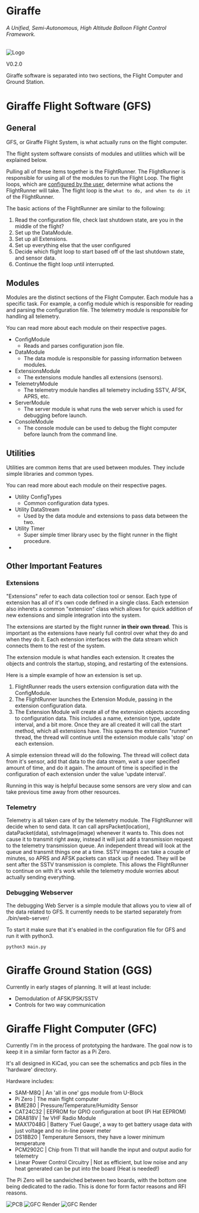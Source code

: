 # Giraffe
###### A Unified, Semi-Autonomous, High Altitude Balloon Flight Control Framework.

![Logo](logo-small.png)

V0.2.0

Giraffe software is separated into two sections, the Flight Computer and Ground Station.


# Giraffe Flight Software (GFS)
## General

GFS, or Giraffe Flight System, is what actually runs on the flight computer.

The flight system software consists of modules and utilities which will be 
explained below.

Pulling all of these items together is the FlightRunner. The
FlightRunner is responsible for using all of the modules to run the 
Flight Loop. The flight loops, which are
[configured by the user](deadlink), determine what actions the FlightRunner will
take. The flight loop is the ``what to do, and when to do it`` of the 
FlightRunner.

The basic actions of the FlightRunner are similar to the following:
1. Read the configuration file, check last shutdown state, are you in the middle 
of the flight?
2. Set up the DataModule.
3. Set up all Extensions.
4. Set up everything else that the user configured
5. Decide which flight loop to start based off of the last shutdown state,
and sensor data.
6. Continue the flight loop until interrupted.

## Modules
Modules are the distinct sections of the Flight Computer. Each module
has a specific task. For example, a config module which is responsible for
reading and parsing the configuration file. The telemetry module is
responsible for handling all telemetry.

You can read more about each module on their respective pages.
- ConfigModule
    - Reads and parses configuration json file.
- DataModule
    - The data module is responsible for passing information between modules.
- ExtensionsModule
    - The extensions module handles all extensions (sensors).
- TelemetryModule
    - The telemetry module handles all telemetry including SSTV, AFSK, APRS, etc.
- ServerModule
    - The server module is what runs the web server which is used for debugging 
        before launch.
- ConsoleModule
    - The console module can be used to debug the flight computer before launch
        from the command line.
## Utilities
Utilities are common items that are used between modules. They include
simple libraries and common types.

You can read more about each module on their respective pages.

- Utility ConfigTypes
    - Common configuration data types.
- Utility DataStream
    - Used by the data module and extensions to pass data between the two.
- Utility Timer
    - Super simple timer library usec by the flight runner in the flight procedure.
- 






## Other Important Features

### Extensions
"Extensions" refer to each data collection tool or sensor. Each type of 
extension has all of it's own code defined in a single class. Each extension
also inherets a common "extension" class which allows for quick addition of
new extensions and simple integration into the system.

The extensions are started by the flight runner **in their own thread**.
This is important as the extensions have nearly full control over what they do
and when they do it. Each extension interfaces with the data stream which
connects them to the rest of the system.

The extension module is what handles each extension. It creates the objects
and controls the startup, stoping, and restarting of the extensions.

Here is a simple example of how an extension is set up.

1. FlightRunner reads the users extension configuration data with 
the ConfigModule.
2. The FlightRunner launches the Extension Module, passing in
the extension configuration data.
3. The Extension Module will create all of the extension objects
according to configuration data. This includes a name, extension type, update
interval, and a bit more.
Once they are all created it will call the start method, which all extensions
have. This spawns the extension "runner" thread, the thread will continue
until the extension module calls 'stop' on each extension.

A simple extension thread will do the following. The thread will collect data 
from it's sensor, add that data to the data stream, wait a user specified
amount of time, and do it again. The amount of time is specified in the 
configuration of each extension under the value 'update interval'.

Running in this way is helpful because some sensors are very slow and
can take previous time away from other resources.

### Telemetry
Telemetry is all taken care of by the telemetry module. The FlightRunner
will decide when to send data. It can call aprsPacket(location), 
dataPacket(data), sstvImage(image) whenever it wants to. This does not cause
it to transmit right away, instead it will just add a transmission request to
the telemetry transmission queue. An independent thread will look at the queue
and transmit things one at a time. SSTV images can take a couple of minutes,
so APRS and AFSK packets can stack up if needed. They will be sent after the
SSTV transmission is complete. This allows the FlightRunner to continue on with
it's work while the telemetry module worries about actually sending everything.

### Debugging Webserver
The debugging Web Server is a simple module that allows you to view all of the
data related to GFS. It currently needs to be started separately from
./bin/web-server/

To start it make sure that it's enabled in the configuration file for GFS
and run it with python3.

``python3 main.py``

# Giraffe Ground Station (GGS)
Currently in early stages of planning.
It will at least include:
- Demodulation of AFSK/PSK/SSTV
- Controls for two way communication

# Giraffe Flight Computer (GFC)
Currently I'm in the process of prototyping the hardware. The goal now is to
keep it in a similar form factor as a Pi Zero.

It's all designed in KiCad, you can see the schematics and pcb files in the
'hardware' directory.

Hardware includes:
- SAM-M8Q   | An 'all in one' gps module from U-Block
- Pi Zero   | The main flight computer
- BME280    | Pressure/Temperature/Humidity Sensor
- CAT24C32  | EEPROM for GPIO configuration at boot (Pi Hat EEPROM)
- DRA818V   | 1w VHF Radio Module
- MAX17048G | Battery 'Fuel Gauge', a way to get battery usage data with just voltage and no in-line power meter
- DS18B20   | Temperature Sensors, they have a lower minimum temperature
- PCM2902C  | Chip from TI that will handle the input and output audio for telemetry
- Linear Power Control Circuitry | Not as efficient, but low noise and any heat generated can be put into the board (Heat is needed!)

The Pi Zero will be sandwiched between two boards, with the bottom one being
dedicated to the radio. This is done for form factor reasons and RFI reasons.

![PCB](GFC-prototype1.png)
![GFC Render](GFC-Render.png)
![GFC Render](GFC-Render-Bottom.png)